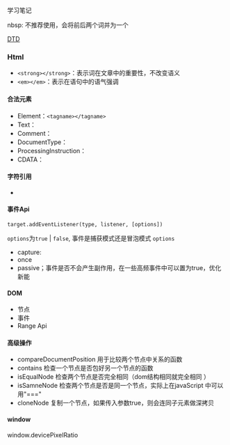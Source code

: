  学习笔记
 
 nbsp: 不推荐使用，会将前后两个词并为一个
 
 [DTD](http://www.w3.org/TR/xhtml1/DTD/xhtml-lat1.ent)
 
 
 ### Html
 
 * `<strong></strong>`：表示词在文章中的重要性，不改变语义
 * `<em></em>`：表示在语句中的语气强调
 
 #### 合法元素
 * Element：`<tagname></tagname>`
 * Text：
 * Comment：
 * DocumentType：
 * ProcessingInstruction：
 * CDATA：
 
 #### 字符引用
 * 
 
 #### 事件Api
 `target.addEventListener(type, listener, [options])`
 
 `options`为`true` | `false`, 事件是捕获模式还是冒泡模式
 `options`
   * capture: 
   * once
   * passive；事件是否不会产生副作用，在一些高频事件中可以置为true，优化新能
 
 #### DOM
 * 节点
 * 事件
 * Range Api
 
 #### 高级操作
 * compareDocumentPosition 用于比较两个节点中关系的函数
 * contains 检查一个节点是否包好另一个节点的函数
 * isEqualNode 检查两个节点是否完全相同（dom结构相同就完全相同 ）
 * isSamneNode 检查两个节点是否是同一个节点，实际上在javaScript 中可以用"==="
 * cloneNode 复制一个节点，如果传入参数true，则会连同子元素做深拷贝
 
#### window
window.devicePixelRatio 